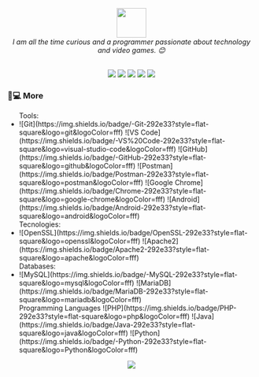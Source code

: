 <div align=center>
  <img src="https://media.giphy.com/media/LnQjpWaON8nhr21vNW/giphy.gif" width="60"> 
 </div>
<div align=center>
  <em>I am all the time curious and a programmer passionate about technology and video games. 😊</em>
</div>
<br>
<p align="center">
  <a href="https://medium.com/catumua"><img src="https://img.shields.io/badge/_-Medium-292e33?style=flat-square&logo=Medium&logoColor=fff"></a>
  <a href="https://www.facebook.com/100025057463273"><img src="https://img.shields.io/badge/_-Facebook-292e33?style=flat-square&logo=Facebook&logoColor=fff"></a>
  <a href="https://twitter.com/catumua_"><img src="https://img.shields.io/badge/_-Twitter-292e33?style=flat-square&logo=twitter&logoColor=fff"></a>
  <a href="https://instagram.com/catumua_"><img src="https://img.shields.io/badge/_-Instagram-292e33?style=flat-square&logo=instagram&logoColor=fff"></a>
 <a href="https://ao.linkedin.com/in/joaquim-catumua-roque"><img src="https://img.shields.io/badge/_-Linkedin-292e33?style=flat-square&logo=linkedin&logoColor=fff"></a>
</p>

### 🚀💻 More
<ul>
  Tools: <li>
  ![Git](https://img.shields.io/badge/-Git-292e33?style=flat-square&logo=git&logoColor=fff)
  ![VS Code](https://img.shields.io/badge/-VS%20Code-292e33?style=flat-square&logo=visual-studio-code&logoColor=fff)
  ![GitHub](https://img.shields.io/badge/-GitHub-292e33?style=flat-square&logo=github&logoColor=fff)
  ![Postman](https://img.shields.io/badge/Postman-292e33?style=flat-square&logo=postman&logoColor=fff)
  ![Google Chrome](https://img.shields.io/badge/Chrome-292e33?style=flat-square&logo=google-chrome&logoColor=fff)
  ![Android](https://img.shields.io/badge/Android-292e33?style=flat-square&logo=android&logoColor=fff)
  
  </li>
  Tecnologies: <li>
  ![OpenSSL](https://img.shields.io/badge/OpenSSL-292e33?style=flat-square&logo=openssl&logoColor=fff)
  ![Apache2](https://img.shields.io/badge/Apache2-292e33?style=flat-square&logo=apache&logoColor=fff)
</li>
Databases: <li>
  ![MySQL](https://img.shields.io/badge/-MySQL-292e33?style=flat-square&logo=mysql&logoColor=fff)
  ![MariaDB](https://img.shields.io/badge/MariaDB-292e33?style=flat-square&logo=mariadb&logoColor=fff)
  
</li>
Programming Languages
  ![PHP](https://img.shields.io/badge/PHP-292e33?style=flat-square&logo=php&logoColor=fff)
  ![Java](https://img.shields.io/badge/Java-292e33?style=flat-square&logo=java&logoColor=fff)
  ![Python](https://img.shields.io/badge/-Python-292e33?style=flat-square&logo=Python&logoColor=fff)
</ul>
  


<div align=center>
  
![](https://visitor-badge.glitch.me/badge?page_id=hacoa.hacoa)

</div>
